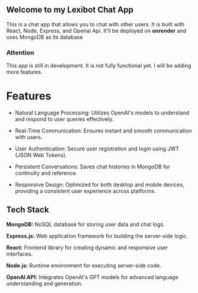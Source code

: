 ## Welcome to my Lexibot Chat App

This is a chat app that allows you to chat with other users. It is built with React,
Node, Express, and Openai Api. It'll be deployed on **onrender** and uses MongoDB as its database

### Attention

This app is still in development. It is not fully functional yet. I will be adding more features.

# Features

- Natural Language Processing: Utilizes OpenAI's models to understand and respond to user queries effectively.

- Real-Time Communication: Ensures instant and smooth communication with users.

- User Authentication: Secure user registration and login using JWT (JSON Web Tokens).

- Persistent Conversations: Saves chat histories in MongoDB for continuity and reference.

- Responsive Design: Optimized for both desktop and mobile devices, providing a consistent user experience across platforms.

## Tech Stack

**MongoDB:** NoSQL database for storing user data and chat logs.

**Express.js:** Web application framework for building the server-side logic.

**React:** Frontend library for creating dynamic and responsive user interfaces.

**Node.js:** Runtime environment for executing server-side code.

**OpenAI API:** Integrates OpenAI's GPT models for advanced language understanding and generation.
